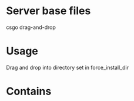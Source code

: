 # Server base files
csgo drag-and-drop

# Usage
Drag and drop into directory set in force\_install\_dir

# Contains
